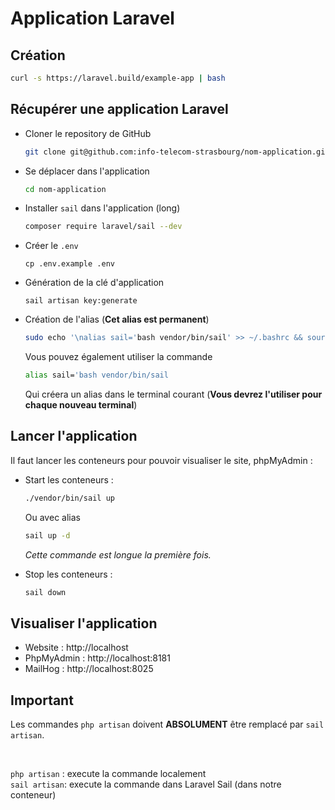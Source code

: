 # Application Laravel

## Création

```sh
curl -s https://laravel.build/example-app | bash
```

## Récupérer une application Laravel
-  Cloner le repository de GitHub
    ```sh
    git clone git@github.com:info-telecom-strasbourg/nom-application.git
    ```
- Se déplacer dans l'application
    ```sh
    cd nom-application
    ```
- Installer `sail` dans l'application (long)
  ```sh
  composer require laravel/sail --dev
  ```
- Créer le `.env`
  ```
  cp .env.example .env
  ```
- Génération de la clé d'application
  ```
  sail artisan key:generate
  ```

- Création de l'alias (**Cet alias est permanent**)
    ```sh
    sudo echo '\nalias sail='bash vendor/bin/sail' >> ~/.bashrc && source ~/.bashrc
    ```
    Vous pouvez également utiliser la commande
    ```sh
    alias sail='bash vendor/bin/sail
    ```
    Qui créera un alias dans le terminal courant (**Vous devrez l'utiliser pour chaque nouveau terminal**)

## Lancer l'application

Il faut lancer les conteneurs pour pouvoir visualiser le site, phpMyAdmin :

- Start les conteneurs :
  ```sh
  ./vendor/bin/sail up
  ```
  Ou avec alias
  ```sh
  sail up -d
  ```
  
  *Cette commande est longue la première fois.*

- Stop les conteneurs : 
  ```sh
  sail down
  ```

## Visualiser l'application

- Website : http://localhost
- PhpMyAdmin : http://localhost:8181
- MailHog : http://localhost:8025

## Important
Les commandes `php artisan` doivent **ABSOLUMENT** être remplacé par `sail artisan`.

<br>

`php artisan` : execute la commande localement<br>
`sail artisan`: execute la commande dans Laravel Sail (dans notre conteneur)

